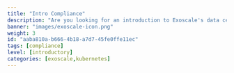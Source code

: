 ```yaml
---
title: "Intro Compliance"
description: "Are you looking for an introduction to Exoscale's data center processes and compliance topics? This INTRO Compliance Learning Path is perfect for non-technical individuals and covers the ground of all related topics. You'll learn about the benefits and challenges of compliance, sustainability, technical security, contractual setup, and response & support in modern IT scenarios, understand key concepts and terminology, and discover why these new rules are so important. "
banner: "images/exoscale-icon.png"
weight: 3
id: "aaba810a-b666-4b18-a7d7-45fe0ffe11ec"
tags: [compliance]
level: [introductory]
categories: [exoscale,kubernetes]
---
```

